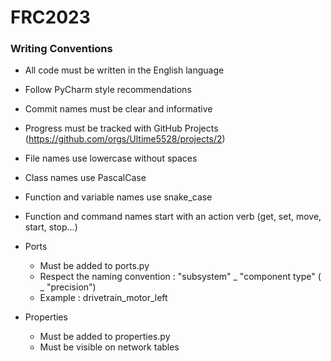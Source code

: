 # FRC2023 #
### Writing Conventions ###
* All code must be written in the English language
* Follow PyCharm style recommendations
* Commit names must be clear and informative
* Progress must be tracked with GitHub Projects (https://github.com/orgs/Ultime5528/projects/2)

* File names use lowercase without spaces
* Class names use PascalCase
* Function and variable names use snake_case
* Function and command names start with an action verb (get, set, move, start, stop...)
* Ports  
    * Must be added to ports.py
    * Respect the naming convention : "subsystem" _ "component type" ( _ "precision")
    * Example : drivetrain_motor_left
* Properties 
  * Must be added to properties.py 
  * Must be visible on network tables


